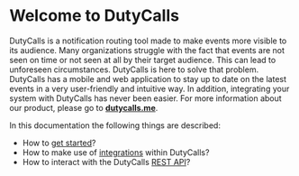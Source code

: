 # Welcome to DutyCalls

DutyCalls is a notification routing tool made to make events more visible to its audience. Many organizations struggle with the fact that events are not seen on time or not seen at all by their target audience. This can lead to unforeseen circumstances. DutyCalls is here to solve that problem. DutyCalls has a mobile and web application to stay up to date on the latest events in a very user-friendly and intuitive way. In addition, integrating your system with DutyCalls has never been easier. For more information about our product, please go to **[dutycalls.me](https://dutycalls.me)**.

In this documentation the following things are described:

* How to [get started](getting-started.md)?
* How to make use of [integrations](integrations.md) within DutyCalls?
* How to interact with the DutyCalls [REST API](rest-api.md)?
